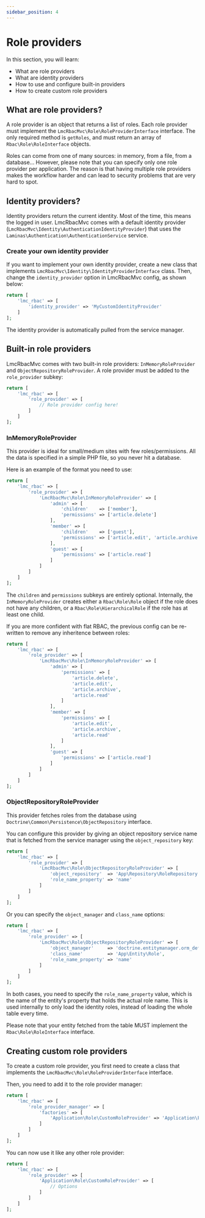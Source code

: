 ```yaml
---
sidebar_position: 4
---
```

# Role providers


In this section, you will learn:

* What are role providers
* What are identity providers
* How to use and configure built-in providers
* How to create custom role providers

## What are role providers?

A role provider is an object that returns a list of roles. Each role provider must implement the
`LmcRbacMvc\Role\RoleProviderInterface` interface. The only required method is `getRoles`, and must return an array
of `Rbac\Role\RoleInterface` objects.

Roles can come from one of many sources: in memory, from a file, from a database... However, please note that 
you can specify only one role provider per application. The reason is that having multiple role providers makes
the workflow harder and can lead to security problems that are very hard to spot.

## Identity providers?

Identity providers return the current identity. Most of the time, this means the logged in user. LmcRbacMvc comes with a
default identity provider (`LmcRbacMvc\Identity\AuthenticationIdentityProvider`) that uses the
`Laminas\Authentication\AuthenticationService` service.

### Create your own identity provider

If you want to implement your own identity provider, create a new class that implements
`LmcRbacMvc\Identity\IdentityProviderInterface` class. Then, change the `identity_provider` option in LmcRbacMvc config,
as shown below:

```php
return [
    'lmc_rbac' => [
        'identity_provider' => 'MyCustomIdentityProvider'
    ]
];
```

The identity provider is automatically pulled from the service manager.

## Built-in role providers

LmcRbacMvc comes with two built-in role providers: `InMemoryRoleProvider` and `ObjectRepositoryRoleProvider`. A role
provider must be added to the `role_provider` subkey:

```php
return [
    'lmc_rbac' => [
        'role_provider' => [
            // Role provider config here!
        ]
    ]
];
```

### InMemoryRoleProvider

This provider is ideal for small/medium sites with few roles/permissions. All the data is specified in a simple
PHP file, so you never hit a database.

Here is an example of the format you need to use:

```php
return [
    'lmc_rbac' => [
        'role_provider' => [
            'LmcRbacMvc\Role\InMemoryRoleProvider' => [
                'admin' => [
                    'children'    => ['member'],
                    'permissions' => ['article.delete']
                ],
                'member' => [
                    'children'    => ['guest'],
                    'permissions' => ['article.edit', 'article.archive']
                ],
                'guest' => [
                    'permissions' => ['article.read']
                ]
            ]
        ]
    ]
];
```

The `children` and `permissions` subkeys are entirely optional. Internally, the `InMemoryRoleProvider` creates
either a `Rbac\Role\Role` object if the role does not have any children, or a `Rbac\Role\HierarchicalRole` if
the role has at least one child.

If you are more confident with flat RBAC, the previous config can be re-written to remove any inheritence between roles:

```php
return [
    'lmc_rbac' => [
        'role_provider' => [
            'LmcRbacMvc\Role\InMemoryRoleProvider' => [
                'admin' => [
                    'permissions' => [
                        'article.delete',
                        'article.edit',
                        'article.archive',
                        'article.read'
                    ]
                ],
                'member' => [
                    'permissions' => [
                        'article.edit',
                        'article.archive',
                        'article.read'
                    ]
                ],
                'guest' => [
                    'permissions' => ['article.read']
                ]
            ]
        ]
    ]
];
```

### ObjectRepositoryRoleProvider

This provider fetches roles from the database using `Doctrine\Common\Persistence\ObjectRepository` interface.

You can configure this provider by giving an object repository service name that is fetched from the service manager
using the `object_repository` key:

```php
return [
    'lmc_rbac' => [
        'role_provider' => [
            'LmcRbacMvc\Role\ObjectRepositoryRoleProvider' => [
                'object_repository'  => 'App\Repository\RoleRepository',
                'role_name_property' => 'name'
            ]
        ]
    ]
];
```

Or you can specify the `object_manager` and `class_name` options:

```php
return [
    'lmc_rbac' => [
        'role_provider' => [
            'LmcRbacMvc\Role\ObjectRepositoryRoleProvider' => [
                'object_manager'     => 'doctrine.entitymanager.orm_default',
                'class_name'         => 'App\Entity\Role',
                'role_name_property' => 'name'
            ]
        ]
    ]
];
```

In both cases, you need to specify the `role_name_property` value, which is the name of the entity's property
that holds the actual role name. This is used internally to only load the identity roles, instead of loading
the whole table every time.

Please note that your entity fetched from the table MUST implement the `Rbac\Role\RoleInterface` interface.

## Creating custom role providers

To create a custom role provider, you first need to create a class that implements the `LmcRbacMvc\Role\RoleProviderInterface`
interface.

Then, you need to add it to the role provider manager:

```php
return [
    'lmc_rbac' => [
        'role_provider_manager' => [
            'factories' => [
                'Application\Role\CustomRoleProvider' => 'Application\Factory\CustomRoleProviderFactory'
            ]
        ]    
    ]
];
```

You can now use it like any other role provider:

```php
return [
    'lmc_rbac' => [
        'role_provider' => [
            'Application\Role\CustomRoleProvider' => [
                // Options
            ]
        ]
    ]
];
```

